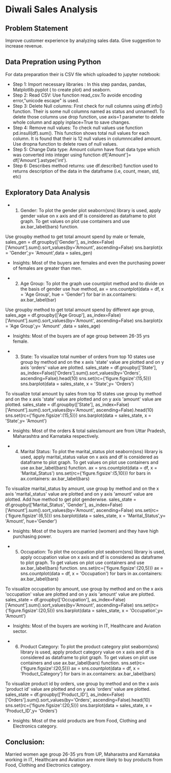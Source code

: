 # Diwali Sales Analysis


## Problem Statement

Improve customer experience by analyzing sales data. Give suggestion to increase revenue.

## Data Prepration using Python
For data preparation their is CSV file which uploaded to jupyter notebook:
- Step 1: Import necessary libraries : 
In this step pandas, pandas, Matplotlib.pyplot ( to create plot) and seaborn.
- Step 2: Read CSV:
Use function read_csv.To avoide encoding error,"unicode escape" is used.
- Step 3: Delete Null columns:
First check for null columns using df.info() function. Their is some null columns named as status and unnamed1. To delete those columns use drop function, use axis=1 parameter to delete whole column and apply inplace=True to save changes.
- Step 4: Remove null values:
To check null values use function pd.insull(df).sum(). This function shows total null values for each column. It is found that their is 12 null values in columnncalled amount. Use dropna function to delete rows of null values.
- Step 5: Change Data type:
Amount column have float data type which was converted into integer using function df['Amount']= df['Amount'].astype('int').
- Step 6: Describes method returns:
use df.describe() function used to returns description of the data in the dataframe (i.e, count, mean, std, etc)

## Exploratory Data Analysis
- 1) Gender:
To plot the gender plot seaborn(sns) library is used, apply gender value on x axis and df is considered as dataframe to plot graph.
To get values on plot use containers and use ax.bar_label(bars) function.

Use groupby method to get total amount spend by male or female,
sales_gen = df.groupby(['Gender'], as_index=False)['Amount'].sum().sort_values(by='Amount', ascending=False)
sns.barplot(x = 'Gender',y= 'Amount',data = sales_gen)

- Insights: Most of the buyers are females and even the purchasing power of females are greater than men.

- 2) Age Group:
To plot the graph use countplot method and to divide on the basis of gender use hue method,
ax = sns.countplot(data = df, x = 'Age Group', hue = 'Gender')
for bar in ax.containers:
    ax.bar_label(bar)

Use groupby method to get total amount spend by different age group,
sales_age = df.groupby(['Age Group'], as_index=False)['Amount'].sum().sort_values(by='Amount', ascending=False)
sns.barplot(x = 'Age Group',y= 'Amount' ,data = sales_age)

- Insights: Most of the buyers are of age group between 26-35 yrs female.

- 3) State:
To visualize total number of orders from top 10 states use group by method  and on the x axis 'state' value are plotted and on y axis 'orders' value are plotted.
sales_state = df.groupby(['State'], as_index=False)['Orders'].sum().sort_values(by='Orders', ascending=False).head(10)
sns.set(rc={'figure.figsize':(15,5)})
sns.barplot(data = sales_state, x = 'State',y= 'Orders')

To visualize total amount by sales from top 10 states use group by method and on the x axis 'state' value are plotted and on y axis 'amount' value are plotted.
sales_state = df.groupby(['State'], as_index=False)['Amount'].sum().sort_values(by='Amount', ascending=False).head(10)
sns.set(rc={'figure.figsize':(15,5)})
sns.barplot(data = sales_state, x = 'State',y= 'Amount')

- Insights: Most of the orders & total sales/amount are from Uttar Pradesh, Maharashtra and Karnataka respectively.

- 4) Marital Status:
To plot the marital_status plot seaborn(sns) library is used, apply marital_status value on x axis and df is considered as dataframe to plot graph.
To get values on plot use containers and use ax.bar_label(bars) function.
ax = sns.countplot(data = df, x = 'Marital_Status')
sns.set(rc={'figure.figsize':(5,10)})
for bars in ax.containers:
    ax.bar_label(bars)

To visualize marital_status by amount, use group by method and on the x axis 'marital_status' value are plotted and on y axis 'amount' value are plotted. Add hue method to get plot genderwise.
sales_state = df.groupby(['Marital_Status', 'Gender'], as_index=False)['Amount'].sum().sort_values(by='Amount', ascending=False)
sns.set(rc={'figure.figsize':(6,5)})
sns.barplot(data = sales_state, x = 'Marital_Status',y= 'Amount', hue='Gender')

- Insights: Most of the buyers are married (women) and they have high purchasing power.

- 5) Occupation:
To plot the occupation plot seaborn(sns) library is used, apply occupation value on x axis and df is considered as dataframe to plot graph.
To get values on plot use containers and use ax.bar_label(bars) function.
sns.set(rc={'figure.figsize':(20,5)})
ax = sns.countplot(data = df, x = 'Occupation')
for bars in ax.containers:
    ax.bar_label(bars)

To visualize occupation by amount, use group by method and on the x axis 'occupation' value are plotted and on y axis 'amount' value are plotted.
sales_state = df.groupby(['Occupation'], as_index=False)['Amount'].sum().sort_values(by='Amount', ascending=False)
sns.set(rc={'figure.figsize':(20,5)})
sns.barplot(data = sales_state, x = 'Occupation',y= 'Amount')

- Insights: Most of the buyers are working in IT, Healthcare and Aviation sector.

- 6) Product Category:
To plot the product category plot seaborn(sns) library is used, apply product category value on x axis and df is considered as dataframe to plot graph.
To get values on plot use containers and use ax.bar_label(bars) function.
sns.set(rc={'figure.figsize':(20,5)})
ax = sns.countplot(data = df, x = 'Product_Category')
for bars in ax.containers:
    ax.bar_label(bars)

To visualize product id by orders, use group by method and on the x axis 'product id' value are plotted and on y axis 'orders' value are plotted.
sales_state = df.groupby(['Product_ID'], as_index=False)['Orders'].sum().sort_values(by='Orders', ascending=False).head(10)
sns.set(rc={'figure.figsize':(20,5)})
sns.barplot(data = sales_state, x = 'Product_ID',y= 'Orders')

- Insights: Most of the sold products are from Food, Clothing and Electronics category.

## Conclusion:
Married women age group 26-35 yrs from UP, Maharastra and Karnataka working in IT, Healthcare and Aviation are more likely to buy products from Food, Clothing and Electronics category.


